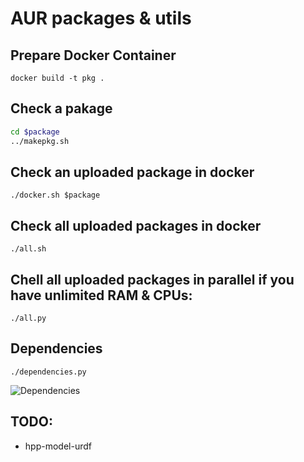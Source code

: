 # AUR packages & utils

## Prepare Docker Container

`docker build -t pkg .`

## Check a pakage

```bash
cd $package
../makepkg.sh
```

## Check an uploaded package in docker

`./docker.sh $package`

## Check all uploaded packages in docker

`./all.sh`

## Chell all uploaded packages in parallel if you have unlimited RAM & CPUs:

`./all.py`

## Dependencies

`./dependencies.py`

![Dependencies](https://cdn.rawgit.com/nim65s/aur/master/dependencies.gv.svg)

## TODO:

- hpp-model-urdf
